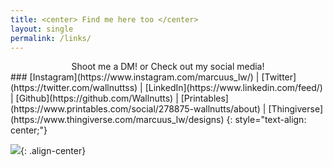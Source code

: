```yaml
---
title: <center> Find me here too </center>
layout: single
permalink: /links/
---
```


<center> Shoot me a DM! or Check out my social media! </center>
### [Instagram](https://www.instagram.com/marcuus_lw/) | [Twitter](https://twitter.com/wallnuttss) | [LinkedIn](https://www.linkedin.com/feed/) | [Github](https://github.com/Wallnutts) | [Printables](https://www.printables.com/social/278875-wallnutts/about) | [Thingiverse](https://www.thingiverse.com/marcuus_lw/designs)
{: style="text-align: center;"}


![](/assets/images/links/cooper.gif){: .align-center}